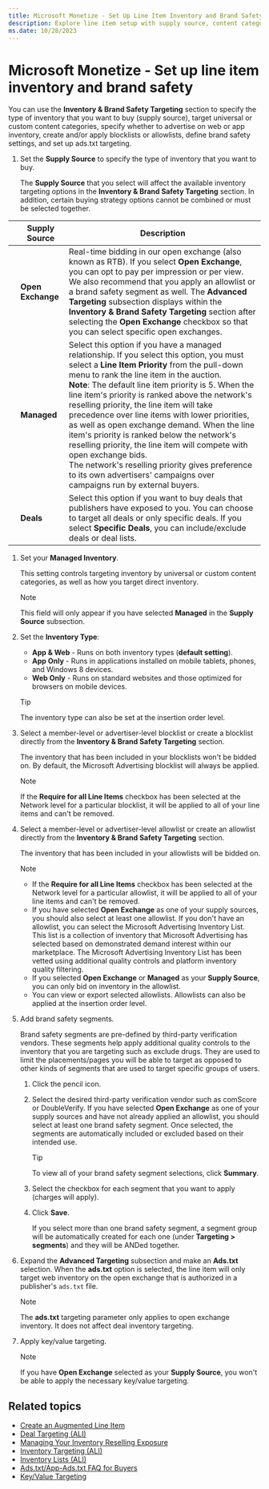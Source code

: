 ```yaml
---
title: Microsoft Monetize - Set Up Line Item Inventory and Brand Safety
description: Explore line item setup with supply source, content categories, inventory preferences, block/allowlists, brand safety, and ads.txt.
ms.date: 10/28/2023
---
```


# Microsoft Monetize - Set up line item inventory and brand safety

You can use the **Inventory & Brand Safety Targeting** section to specify the type of inventory that you want to buy (supply source), target universal or custom content categories, specify whether to advertise on web or app inventory, create and/or apply blocklists or allowlists, define brand safety settings, and set up ads.txt targeting.

1. Set the **Supply Source** to specify the type of inventory that you want to buy.

    The **Supply Source** that you select will affect the available inventory targeting options in the **Inventory & Brand Safety Targeting** section. In addition, certain buying strategy options cannot be combined or must be selected together.

  |  | Supply Source | Description |
  |--|--|--|
  |  | **Open Exchange** | Real-time bidding in our open exchange (also known as RTB). If you select **Open Exchange**, you can opt to pay per impression or per view. We also recommend that you apply an allowlist or a brand safety segment as well. The **Advanced Targeting** subsection displays within the **Inventory & Brand Safety Targeting** section after selecting the **Open Exchange** checkbox so that you can select specific open exchanges. |
  |  | **Managed** | Select this option if you have a managed relationship. If you select this option, you must select a **Line Item Priority** from the pull-down menu to rank the line item in the auction.<br>**Note**: The default line item priority is 5. When the line item's priority is ranked above the network's reselling priority, the line item will take precedence over line items with lower priorities, as well as open exchange demand. When the line item's priority is ranked below the network's reselling priority, the line item will compete with open exchange bids.<br>The network's reselling priority gives preference to its own advertisers' campaigns over campaigns run by external buyers. |
  |  | **Deals** | Select this option if you want to buy deals that publishers have exposed to you. You can choose to target all deals or only specific deals. If you select **Specific Deals**, you can include/exclude deals or deal lists. |

1. Set your **Managed Inventory**.

    This setting controls targeting inventory by universal or custom content categories, as well as how you target direct inventory.

    > [!NOTE]
    > This field will only appear if you have selected **Managed** in the **Supply Source** subsection.

1. Set the **Inventory Type**:
    - **App & Web** - Runs on both inventory types (**default setting**).
    - **App Only** - Runs in applications installed on mobile tablets, phones, and Windows 8 devices.
    - **Web Only** - Runs on standard websites and those optimized for browsers on mobile devices.

    > [!TIP]
    > The inventory type can also be set at the insertion order level.

1. Select a member-level or advertiser-level blocklist or create a blocklist directly from the **Inventory & Brand Safety Targeting** section.

    The inventory that has been included in your blocklists won't be bidded on. By default, the Microsoft Advertising blocklist will always be applied.
  
    > [!NOTE]
    > If the **Require for all Line Items** checkbox has been selected at the Network level for a particular blocklist, it will be applied to all of your line items and can't be removed.

1. Select a member-level or advertiser-level allowlist or create an allowlist directly from the **Inventory & Brand Safety Targeting** section.

    The inventory that has been included in your allowlists will be bidded on.

   > [!NOTE]
   >
   > - If the **Require for all Line Items** checkbox has been selected at the Network level for a particular allowlist, it will be applied to all of your line items and can't be removed.
   > - If you have selected **Open Exchange** as one of your supply sources, you should also select at least one allowlist. If you don't have an allowlist, you can select the Microsoft Advertising Inventory List. This list is a collection of inventory that Microsoft Advertising has selected based on demonstrated demand interest within our marketplace. The Microsoft Advertising Inventory List has been vetted using additional quality controls and platform inventory quality filtering.
   > - If you selected **Open Exchange** or **Managed** as your **Supply Source**, you can only bid on inventory in the allowlist.
   > - You can view or export selected allowlists. Allowlists can also be applied at the insertion order level.

1. Add brand safety segments.

    Brand safety segments are pre-defined by third-party verification vendors. These segments help apply additional quality controls to the inventory that you are targeting such as exclude drugs. They are used to limit the placements/pages you will be able to target as opposed to other kinds of segments that are used to target specific
    groups of users.

    1. Click the pencil icon.
    1. Select the desired third-party verification vendor such as comScore or DoubleVerify. If you have selected **Open Exchange** as one of your supply sources and have not already applied an allowlist, you should select at least one brand safety segment. Once selected, the segments are automatically included or excluded based on their intended use.

       > [!TIP]
       > To view all of your brand safety segment selections, click **Summary**.

    1. Select the checkbox for each segment that you want to apply (charges will apply).

    1. Click **Save**.

       If you select more than one brand safety segment, a segment group will be automatically created for each one (under **Targeting \> segments**)  and they will be ANDed together.

1. Expand the **Advanced Targeting** subsection and make an **Ads.txt** selection. When the **ads.txt** option is selected, the line item will only target web inventory on the open exchange that is authorized in a publisher's `ads.txt` file.

    > [!NOTE]
    > The **ads.txt** targeting parameter only applies to open exchange inventory. It does not affect deal inventory targeting.

1. Apply key/value targeting.

    > [!NOTE]
    > If you have **Open Exchange** selected as your **Supply Source**, you won't be able to apply the necessary key/value targeting.

## Related topics

- [Create an Augmented Line Item](create-an-augmented-line-item-ali.md)
- [Deal Targeting (ALI)](deal-targeting-ali.md)
- [Managing Your Inventory Reselling Exposure](managing-your-inventory-reselling-exposure.md)
- [Inventory Targeting (ALI)](inventory-targeting-ali.md)
- [Inventory Lists (ALI)](inventory-lists-ali-only.md)
- [Ads.txt/App-Ads.txt FAQ for Buyers](../industry-reference/ads-txt---app-ads-txt-faq-for-buyers.md)
- [Key/Value Targeting](key-value-targeting.md)
